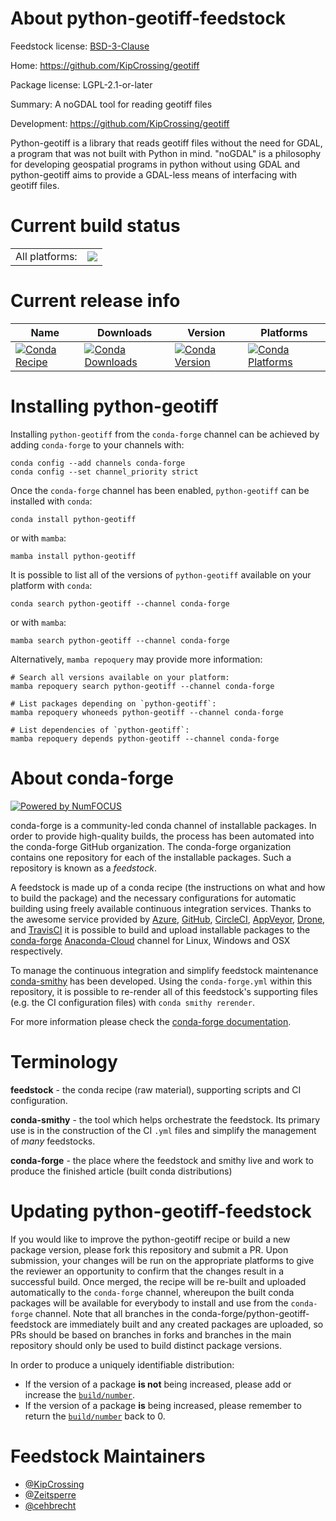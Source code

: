 About python-geotiff-feedstock
==============================

Feedstock license: [BSD-3-Clause](https://github.com/conda-forge/python-geotiff-feedstock/blob/main/LICENSE.txt)

Home: https://github.com/KipCrossing/geotiff

Package license: LGPL-2.1-or-later

Summary: A noGDAL tool for reading geotiff files

Development: https://github.com/KipCrossing/geotiff

Python-geotiff is a library that reads geotiff files without
the need for GDAL, a program that was not built with Python in mind.
"noGDAL" is a philosophy for developing geospatial programs in
python without using GDAL and python-geotiff aims to provide a
GDAL-less means of interfacing with geotiff files.


Current build status
====================


<table><tr><td>All platforms:</td>
    <td>
      <a href="https://dev.azure.com/conda-forge/feedstock-builds/_build/latest?definitionId=14803&branchName=main">
        <img src="https://dev.azure.com/conda-forge/feedstock-builds/_apis/build/status/python-geotiff-feedstock?branchName=main">
      </a>
    </td>
  </tr>
</table>

Current release info
====================

| Name | Downloads | Version | Platforms |
| --- | --- | --- | --- |
| [![Conda Recipe](https://img.shields.io/badge/recipe-python--geotiff-green.svg)](https://anaconda.org/conda-forge/python-geotiff) | [![Conda Downloads](https://img.shields.io/conda/dn/conda-forge/python-geotiff.svg)](https://anaconda.org/conda-forge/python-geotiff) | [![Conda Version](https://img.shields.io/conda/vn/conda-forge/python-geotiff.svg)](https://anaconda.org/conda-forge/python-geotiff) | [![Conda Platforms](https://img.shields.io/conda/pn/conda-forge/python-geotiff.svg)](https://anaconda.org/conda-forge/python-geotiff) |

Installing python-geotiff
=========================

Installing `python-geotiff` from the `conda-forge` channel can be achieved by adding `conda-forge` to your channels with:

```
conda config --add channels conda-forge
conda config --set channel_priority strict
```

Once the `conda-forge` channel has been enabled, `python-geotiff` can be installed with `conda`:

```
conda install python-geotiff
```

or with `mamba`:

```
mamba install python-geotiff
```

It is possible to list all of the versions of `python-geotiff` available on your platform with `conda`:

```
conda search python-geotiff --channel conda-forge
```

or with `mamba`:

```
mamba search python-geotiff --channel conda-forge
```

Alternatively, `mamba repoquery` may provide more information:

```
# Search all versions available on your platform:
mamba repoquery search python-geotiff --channel conda-forge

# List packages depending on `python-geotiff`:
mamba repoquery whoneeds python-geotiff --channel conda-forge

# List dependencies of `python-geotiff`:
mamba repoquery depends python-geotiff --channel conda-forge
```


About conda-forge
=================

[![Powered by
NumFOCUS](https://img.shields.io/badge/powered%20by-NumFOCUS-orange.svg?style=flat&colorA=E1523D&colorB=007D8A)](https://numfocus.org)

conda-forge is a community-led conda channel of installable packages.
In order to provide high-quality builds, the process has been automated into the
conda-forge GitHub organization. The conda-forge organization contains one repository
for each of the installable packages. Such a repository is known as a *feedstock*.

A feedstock is made up of a conda recipe (the instructions on what and how to build
the package) and the necessary configurations for automatic building using freely
available continuous integration services. Thanks to the awesome service provided by
[Azure](https://azure.microsoft.com/en-us/services/devops/), [GitHub](https://github.com/),
[CircleCI](https://circleci.com/), [AppVeyor](https://www.appveyor.com/),
[Drone](https://cloud.drone.io/welcome), and [TravisCI](https://travis-ci.com/)
it is possible to build and upload installable packages to the
[conda-forge](https://anaconda.org/conda-forge) [Anaconda-Cloud](https://anaconda.org/)
channel for Linux, Windows and OSX respectively.

To manage the continuous integration and simplify feedstock maintenance
[conda-smithy](https://github.com/conda-forge/conda-smithy) has been developed.
Using the ``conda-forge.yml`` within this repository, it is possible to re-render all of
this feedstock's supporting files (e.g. the CI configuration files) with ``conda smithy rerender``.

For more information please check the [conda-forge documentation](https://conda-forge.org/docs/).

Terminology
===========

**feedstock** - the conda recipe (raw material), supporting scripts and CI configuration.

**conda-smithy** - the tool which helps orchestrate the feedstock.
                   Its primary use is in the construction of the CI ``.yml`` files
                   and simplify the management of *many* feedstocks.

**conda-forge** - the place where the feedstock and smithy live and work to
                  produce the finished article (built conda distributions)


Updating python-geotiff-feedstock
=================================

If you would like to improve the python-geotiff recipe or build a new
package version, please fork this repository and submit a PR. Upon submission,
your changes will be run on the appropriate platforms to give the reviewer an
opportunity to confirm that the changes result in a successful build. Once
merged, the recipe will be re-built and uploaded automatically to the
`conda-forge` channel, whereupon the built conda packages will be available for
everybody to install and use from the `conda-forge` channel.
Note that all branches in the conda-forge/python-geotiff-feedstock are
immediately built and any created packages are uploaded, so PRs should be based
on branches in forks and branches in the main repository should only be used to
build distinct package versions.

In order to produce a uniquely identifiable distribution:
 * If the version of a package **is not** being increased, please add or increase
   the [``build/number``](https://docs.conda.io/projects/conda-build/en/latest/resources/define-metadata.html#build-number-and-string).
 * If the version of a package **is** being increased, please remember to return
   the [``build/number``](https://docs.conda.io/projects/conda-build/en/latest/resources/define-metadata.html#build-number-and-string)
   back to 0.

Feedstock Maintainers
=====================

* [@KipCrossing](https://github.com/KipCrossing/)
* [@Zeitsperre](https://github.com/Zeitsperre/)
* [@cehbrecht](https://github.com/cehbrecht/)

